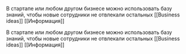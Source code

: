 
В стартапе или любом другом бизнесе можно использовать базу знаний, чтобы новые сотрудники не отвлекали остальных
[[Business ideas]]
[[Информация]]

В стартапе или любом другом бизнесе можно использовать базу знаний, чтобы новые сотрудники не отвлекали остальных
[[Business ideas]]
[[Информация]]
